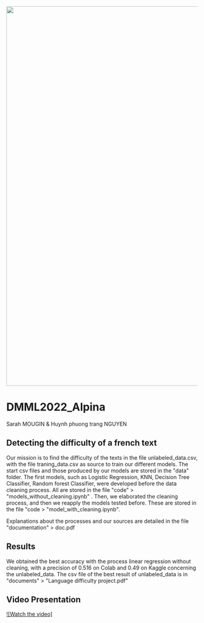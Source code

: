 <img src="documents/En-tête.png" width="1000" >



# DMML2022_Alpina
Sarah MOUGIN & Huynh phuong trang NGUYEN

## Detecting the difficulty of a french text

Our mission is to find the difficulty of the texts in the file unlabeled_data.csv, with the file traning_data.csv as source to train our different models.
The start csv files and those produced by our models are stored in the "data" folder.
The first models, such as Logistic Regression, KNN, Decision Tree Classifier, Random forest Classifier, were developed before the data cleaning process. All are stored in the file "code" > "models_without_cleaning.ipynb" .
Then, we elaborated the cleaning process, and then we reapply the models tested before. These are stored in the file "code > "model_with_cleaning.ipynb".

Explanations about the processes and our sources are detailed in the file "documentation" > doc.pdf

## Results

We obtained the best accuracy with the process linear regression without cleaning, with a precision of 0.516 on Colab and 0.49 on Kaggle concerning the unlabeled_data.
The csv file of the best result of unlabeled_data is in "documents" > "Language difficulty project.pdf" 

## Video Presentation
[![Watch the video]](https://youtu.be/vt5fpE0bzSY)
